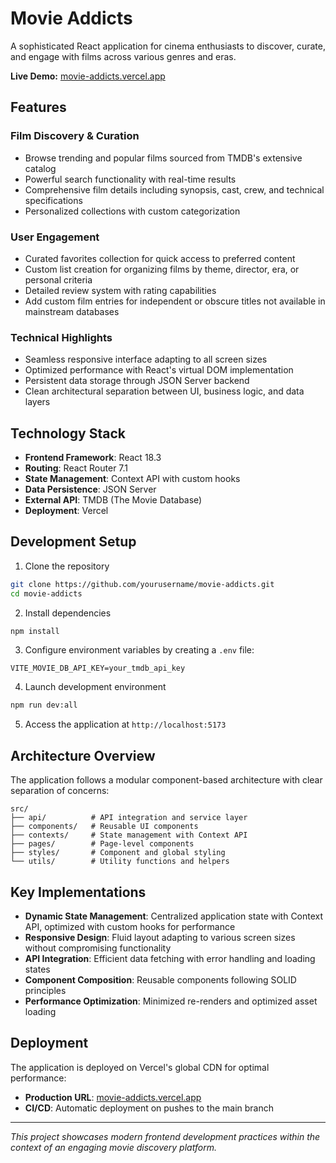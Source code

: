 # Movie Addicts

A sophisticated React application for cinema enthusiasts to discover, curate, and engage with films across various genres and eras.

**Live Demo:** [movie-addicts.vercel.app](https://movie-addicts.vercel.app)

## Features

### Film Discovery & Curation
- Browse trending and popular films sourced from TMDB's extensive catalog
- Powerful search functionality with real-time results
- Comprehensive film details including synopsis, cast, crew, and technical specifications
- Personalized collections with custom categorization

### User Engagement
- Curated favorites collection for quick access to preferred content
- Custom list creation for organizing films by theme, director, era, or personal criteria
- Detailed review system with rating capabilities
- Add custom film entries for independent or obscure titles not available in mainstream databases

### Technical Highlights
- Seamless responsive interface adapting to all screen sizes
- Optimized performance with React's virtual DOM implementation
- Persistent data storage through JSON Server backend
- Clean architectural separation between UI, business logic, and data layers

## Technology Stack

- **Frontend Framework**: React 18.3
- **Routing**: React Router 7.1
- **State Management**: Context API with custom hooks
- **Data Persistence**: JSON Server
- **External API**: TMDB (The Movie Database)
- **Deployment**: Vercel

## Development Setup

1. Clone the repository
```bash
git clone https://github.com/yourusername/movie-addicts.git
cd movie-addicts
```

2. Install dependencies
```bash
npm install
```

3. Configure environment variables by creating a `.env` file:
```
VITE_MOVIE_DB_API_KEY=your_tmdb_api_key
```

4. Launch development environment
```bash
npm run dev:all
```

5. Access the application at `http://localhost:5173`

## Architecture Overview

The application follows a modular component-based architecture with clear separation of concerns:

```
src/
├── api/          # API integration and service layer
├── components/   # Reusable UI components
├── contexts/     # State management with Context API
├── pages/        # Page-level components
├── styles/       # Component and global styling
└── utils/        # Utility functions and helpers
```

## Key Implementations

- **Dynamic State Management**: Centralized application state with Context API, optimized with custom hooks for performance
- **Responsive Design**: Fluid layout adapting to various screen sizes without compromising functionality
- **API Integration**: Efficient data fetching with error handling and loading states
- **Component Composition**: Reusable components following SOLID principles
- **Performance Optimization**: Minimized re-renders and optimized asset loading

## Deployment

The application is deployed on Vercel's global CDN for optimal performance:

- **Production URL**: [movie-addicts.vercel.app](https://movie-addicts.vercel.app)
- **CI/CD**: Automatic deployment on pushes to the main branch


---
*This project showcases modern frontend development practices within the context of an engaging movie discovery platform.*
